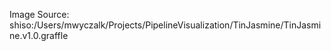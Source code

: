 Image Source: shiso:/Users/mwyczalk/Projects/PipelineVisualization/TinJasmine/TinJasmine.v1.0.graffle 

